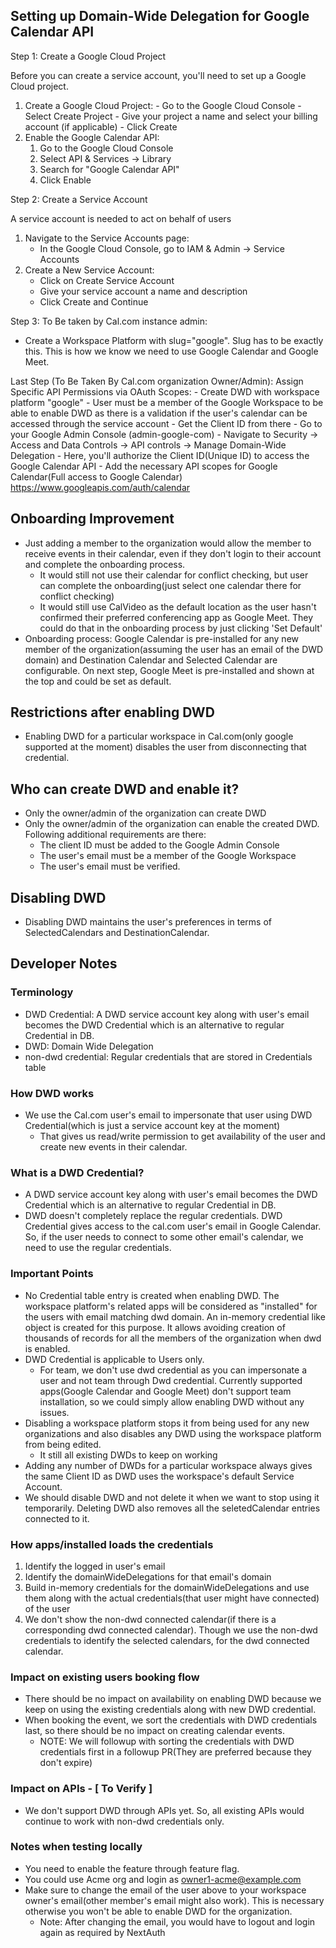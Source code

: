 ## Setting up Domain-Wide Delegation for Google Calendar API

Step 1: Create a Google Cloud Project

Before you can create a service account, you'll need to set up a Google Cloud project.

 1. Create a Google Cloud Project:
        - Go to the Google Cloud Console
        - Select Create Project
        - Give your project a name and select your billing account (if applicable)
        - Click Create
  2. Enable the Google Calendar API:
     1. Go to the Google Cloud Console
     2. Select API & Services → Library
     3. Search for "Google Calendar API"
     4. Click Enable

Step 2: Create a Service Account

A service account is needed to act on behalf of users

 1. Navigate to the Service Accounts page:
    - In the Google Cloud Console, go to IAM & Admin → Service Accounts
 2. Create a New Service Account:
    - Click on Create Service Account
    - Give your service account a name and description
    - Click Create and Continue

Step 3: To Be taken by Cal.com instance admin:
   - Create a Workspace Platform with slug="google". Slug has to be exactly this. This is how we know we need to use Google Calendar and Google Meet.

Last Step (To Be Taken By Cal.com organization Owner/Admin): Assign Specific API Permissions via OAuth Scopes:
    - Create DWD with workspace platform "google"
      - User must be a member of the Google Workspace to be able to enable DWD as there is a validation if the user's calendar can be accessed through the service account
    - Get the Client ID from there
    - Go to your Google Admin Console (admin-google-com)
    - Navigate to Security → Access and Data Controls -> API controls -> Manage Domain-Wide Delegation
    - Here, you'll authorize the Client ID(Unique ID) to access the Google Calendar API
    - Add the necessary API scopes for Google Calendar(Full access to Google Calendar)
        https://www.googleapis.com/auth/calendar


## Onboarding Improvement
- Just adding a member to the organization would allow the member to receive events in their calendar, even if they don't login to their account and complete the onboarding process.
   - It would still not use their calendar for conflict checking, but user can complete the onboarding(just select one calendar there for conflict checking)
   - It would still use CalVideo as the default location as the user hasn't confirmed their preferred conferencing app as Google Meet. They could do that in the onboarding process by just clicking 'Set Default'
- Onboarding process: Google Calendar is pre-installed for any new member of the organization(assuming the user has an email of the DWD domain) and Destination Calendar and Selected Calendar are configurable. On next step, Google Meet is pre-installed and shown at the top and could be set as default.

## Restrictions after enabling DWD
- Enabling DWD for a particular workspace in Cal.com(only google supported at the moment) disables the user from disconnecting that credential.

## Who can create DWD and enable it? 
- Only the owner/admin of the organization can create DWD
- Only the owner/admin of the organization can enable the created DWD. Following additional requirements are there:
   -  The client ID must be added to the Google Admin Console
   -  The user's email must be a member of the Google Workspace
   -  The user's email must be verified.

## Disabling DWD
 -  Disabling DWD maintains the user's preferences in terms of SelectedCalendars and DestinationCalendar.

## Developer Notes
### Terminology
- DWD Credential: A DWD service account key along with user's email becomes the DWD Credential which is an alternative to regular Credential in DB.
- DWD: Domain Wide Delegation
- non-dwd credential: Regular credentials that are stored in Credentials table

### How DWD works
- We use the Cal.com user's email to impersonate that user using DWD Credential(which is just a service account key at the moment)
   - That gives us read/write permission to get availability of the user and create new events in their calendar.

### What is a DWD Credential?
- A DWD service account key along with user's email becomes the DWD Credential which is an alternative to regular Credential in DB.
- DWD doesn't completely replace the regular credentials. DWD Credential gives access to the cal.com user's email in Google Calendar. So, if the user needs to connect to some other email's calendar, we need to use the regular credentials.

### Important Points
- No Credential table entry is created when enabling DWD. The workspace platform's related apps will be considered as "installed" for the users with email matching dwd domain. An in-memory credential like object is created for this purpose. It allows avoiding creation of thousands of records for all the members of the organization when dwd is enabled.
- DWD Credential is applicable to Users only. 
   - For team, we don't use dwd credential as you can impersonate a user and not team through Dwd credential. Currently supported apps(Google Calendar and Google Meet) don't support team installation, so we could simply allow enabling DWD without any issues.
- Disabling a workspace platform stops it from being used for any new organizations and also disables any DWD using the workspace platform from being edited.
   - It still all existing DWDs to keep on working
- Adding any number of DWDs for a particular workspace always gives the same Client ID as DWD uses the workspace's default Service Account.
- We should disable DWD and not delete it when we want to stop using it temporarily. Deleting DWD also removes all the seletedCalendar entries connected to it. 

### How apps/installed loads the credentials
1. Identify the logged in user's email
2. Identify the domainWideDelegations for that email's domain
3. Build in-memory credentials for the domainWideDelegations and use them along with the actual credentials(that user might have connected) of the user
4. We don't show the non-dwd connected calendar(if there is a corresponding dwd connected calendar). Though we use the non-dwd credentials to identify the selected calendars, for the dwd connected calendar.

### Impact on existing users booking flow
- There should be no impact on availability on enabling DWD because we keep on using the existing credentials along with new DWD credential.
- When booking the event, we sort the credentials with DWD credentials last, so there should be no impact on creating calendar events.
   - NOTE: We will followup with sorting the credentials with DWD credentials first in a followup PR(They are preferred because they don't expire)

### Impact on APIs - [ To Verify ]
- We don't support DWD through APIs yet. So, all existing APIs would continue to work with non-dwd credentials only.

### Notes when testing locally
- You need to enable the feature through feature flag.
- You could use Acme org and login as owner1-acme@example.com
- Make sure to change the email of the user above to your workspace owner's email(other member's email might also work). This is necessary otherwise you won't be able to enable DWD for the organization.
   - Note: After changing the email, you would have to logout and login again as required by NextAuth